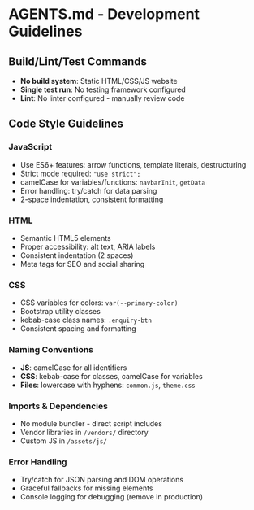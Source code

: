 # AGENTS.md - Development Guidelines

## Build/Lint/Test Commands
- **No build system**: Static HTML/CSS/JS website
- **Single test run**: No testing framework configured
- **Lint**: No linter configured - manually review code

## Code Style Guidelines

### JavaScript
- Use ES6+ features: arrow functions, template literals, destructuring
- Strict mode required: `"use strict";`
- camelCase for variables/functions: `navbarInit`, `getData`
- Error handling: try/catch for data parsing
- 2-space indentation, consistent formatting

### HTML
- Semantic HTML5 elements
- Proper accessibility: alt text, ARIA labels
- Consistent indentation (2 spaces)
- Meta tags for SEO and social sharing

### CSS
- CSS variables for colors: `var(--primary-color)`
- Bootstrap utility classes
- kebab-case class names: `.enquiry-btn`
- Consistent spacing and formatting

### Naming Conventions
- **JS**: camelCase for all identifiers
- **CSS**: kebab-case for classes, camelCase for variables
- **Files**: lowercase with hyphens: `common.js`, `theme.css`

### Imports & Dependencies
- No module bundler - direct script includes
- Vendor libraries in `/vendors/` directory
- Custom JS in `/assets/js/`

### Error Handling
- Try/catch for JSON parsing and DOM operations
- Graceful fallbacks for missing elements
- Console logging for debugging (remove in production)